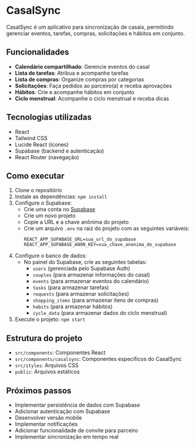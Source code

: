 # CasalSync

CasalSync é um aplicativo para sincronização de casais, permitindo gerenciar eventos, tarefas, compras, solicitações e hábitos em conjunto.

## Funcionalidades

- **Calendário compartilhado**: Gerencie eventos do casal
- **Lista de tarefas**: Atribua e acompanhe tarefas
- **Lista de compras**: Organize compras por categorias
- **Solicitações**: Faça pedidos ao parceiro(a) e receba aprovações
- **Hábitos**: Crie e acompanhe hábitos em conjunto
- **Ciclo menstrual**: Acompanhe o ciclo menstrual e receba dicas

## Tecnologias utilizadas

- React
- Tailwind CSS
- Lucide React (ícones)
- Supabase (backend e autenticação)
- React Router (navegação)

## Como executar

1. Clone o repositório
2. Instale as dependências: `npm install`
3. Configure o Supabase:
   - Crie uma conta no [Supabase](https://supabase.io)
   - Crie um novo projeto
   - Copie a URL e a chave anônima do projeto
   - Crie um arquivo `.env` na raiz do projeto com as seguintes variáveis:
     ```
     REACT_APP_SUPABASE_URL=sua_url_do_supabase
     REACT_APP_SUPABASE_ANON_KEY=sua_chave_anonima_do_supabase
     ```
4. Configure o banco de dados:
   - No painel do Supabase, crie as seguintes tabelas:
     - `users` (gerenciada pelo Supabase Auth)
     - `couples` (para armazenar informações do casal)
     - `events` (para armazenar eventos do calendário)
     - `tasks` (para armazenar tarefas)
     - `requests` (para armazenar solicitações)
     - `shopping_items` (para armazenar itens de compras)
     - `habits` (para armazenar hábitos)
     - `cycle_data` (para armazenar dados do ciclo menstrual)
5. Execute o projeto: `npm start`

## Estrutura do projeto

- `src/components`: Componentes React
- `src/components/casalsync`: Componentes específicos do CasalSync
- `src/styles`: Arquivos CSS
- `public`: Arquivos estáticos

## Próximos passos

- Implementar persistência de dados com Supabase
- Adicionar autenticação com Supabase
- Desenvolver versão mobile
- Implementar notificações
- Adicionar funcionalidade de convite para parceiro
- Implementar sincronização em tempo real 